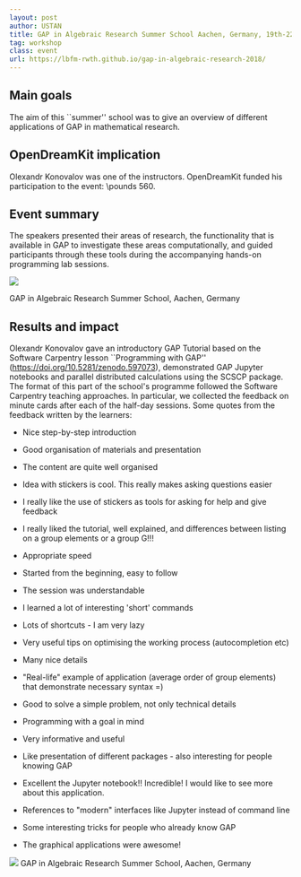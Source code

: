 ```yaml
---
layout: post
author: USTAN
title: GAP in Algebraic Research Summer School Aachen, Germany, 19th-22nd of November 2018
tag: workshop
class: event
url: https://lbfm-rwth.github.io/gap-in-algebraic-research-2018/
---
```


## Main goals

 The aim of this ``summer'' school was 
to give an overview of different applications of GAP in mathematical research. 

## OpenDreamKit implication

 Olexandr Konovalov was one of the instructors. 
OpenDreamKit funded his participation to the event: \pounds 560.

## Event summary

 The speakers presented their areas of research, 
the functionality that is available in GAP to investigate these areas 
computationally, and guided participants through these tools during the 
accompanying hands-on programming lab sessions.

![](/public/images/events/Aachen_school_2018)

GAP in Algebraic Research Summer School, Aachen, Germany

## Results and impact

 Olexandr Konovalov
gave an introductory GAP Tutorial based on the 
Software Carpentry lesson ``Programming with GAP''
(https://doi.org/10.5281/zenodo.597073),
demonstrated GAP Jupyter notebooks and parallel 
distributed calculations using the SCSCP package.
The format of this part of the school's programme
followed the Software Carpentry teaching approaches.
In particular, we collected the feedback on minute
cards after each of the half-day sessions. Some quotes
from the feedback written by the learners:

- Nice step-by-step introduction

- Good organisation of materials and presentation

- The content are quite well organised 

- Idea with stickers is cool. This really makes asking questions easier

- I really like the use of stickers as tools for asking for help and give feedback

- I really liked the tutorial, well explained, and differences between listing on a group elements or a group G!!!

- Appropriate speed

- Started from the beginning, easy to follow

- The session was understandable

- I learned a lot of interesting 'short' commands

- Lots of shortcuts - I am very lazy

- Very useful tips on optimising the working process (autocompletion etc)

- Many nice details

- "Real-life" example of application (average order of group elements) that demonstrate necessary syntax =)

- Good to solve a simple problem, not only technical details

- Programming with a goal in mind

- Very informative and useful

- Like presentation of different packages - also interesting for people knowing GAP

- Excellent the Jupyter notebook!! Incredible! I would like to see more about this application.

- References to "modern" interfaces like Jupyter instead of command line

- Some interesting tricks for people who already know GAP

- The graphical applications were awesome!

![](/public/images/events/Aachen_school_2018)
GAP in Algebraic Research Summer School, Aachen, Germany
